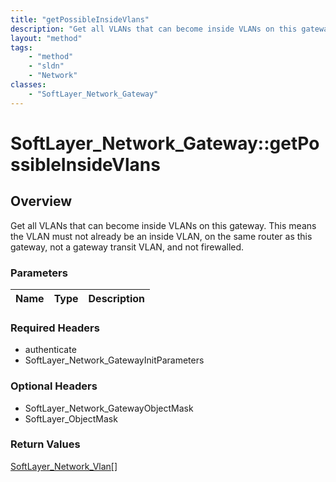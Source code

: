```yaml
---
title: "getPossibleInsideVlans"
description: "Get all VLANs that can become inside VLANs on this gateway. This means the VLAN must not already be an inside VLAN, on t... "
layout: "method"
tags:
    - "method"
    - "sldn"
    - "Network"
classes:
    - "SoftLayer_Network_Gateway"
---
```

# SoftLayer_Network_Gateway::getPossibleInsideVlans
## Overview 
Get all VLANs that can become inside VLANs on this gateway. This means the VLAN must not already be an inside VLAN, on the same router as this gateway, not a gateway transit VLAN, and not firewalled. 

### Parameters 
|Name | Type | Description |
| --- | --- | --- |


### Required Headers
* authenticate
* SoftLayer_Network_GatewayInitParameters

### Optional Headers
* SoftLayer_Network_GatewayObjectMask
* SoftLayer_ObjectMask

### Return Values
<a href='/reference/datatypes/SoftLayer_Network_Vlan'>SoftLayer_Network_Vlan[] </a>
